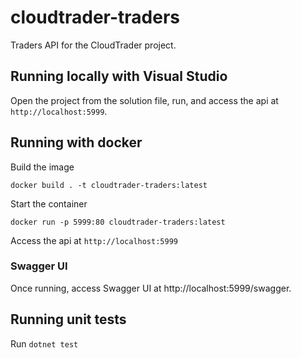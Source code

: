 # cloudtrader-traders

Traders API for the CloudTrader project.

## Running locally with Visual Studio

Open the project from the solution file, run, and access the api at `http://localhost:5999`.

## Running with docker

Build the image

`docker build . -t cloudtrader-traders:latest`

Start the container

`docker run -p 5999:80 cloudtrader-traders:latest`

Access the api at `http://localhost:5999`

### Swagger UI

Once running, access Swagger UI at http://localhost:5999/swagger.

## Running unit tests

Run `dotnet test`
